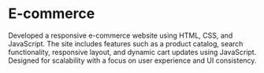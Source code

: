 # E-commerce
 Developed a responsive e-commerce website using HTML, CSS, and JavaScript. The site includes features such as a product catalog,  search functionality, responsive layout, and dynamic cart updates using JavaScript. Designed for scalability with a focus on user  experience and UI consistency.

